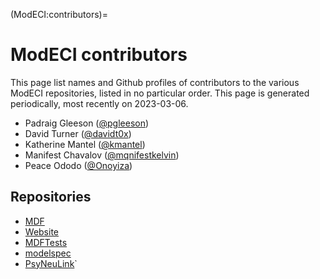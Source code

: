 (ModECI:contributors)=

# ModECI contributors

This page list names and Github profiles of contributors to the various ModECI repositories, listed in no particular order.
This page is generated periodically, most recently on 2023-03-06.

- Padraig Gleeson ([@pgleeson](https://github.com/pgleeson))
- David Turner ([@davidt0x](https://github.com/davidt0x))
- Katherine Mantel ([@kmantel](https://github.com/kmantel))
- Manifest Chavalov ([@mqnifestkelvin](https://github.com/mqnifestkelvin))
- Peace Ododo ([@Onoyiza](https://github.com/Onoyiza))

## Repositories


- [MDF](https://github.com/ModECI/MDF)
- [Website](https://github.com/ModECI/Website)
- [MDFTests](https://github.com/ModECI/MDFTests)
- [modelspec](https://github.com/ModECI/modelspec)
- [PsyNeuLink](https://github.com/ModECI/PsyNeuLink)`
